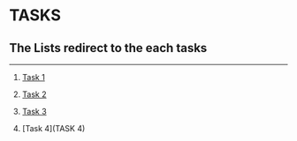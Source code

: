# TASKS

## The Lists redirect to the each tasks

******************************


1. [Task 1](https://github.com/oydpete/Git-Assessment/tree/main/TASK%201)

2. [Task 2](https://github.com/Daniel4000-dev/team-collaboration)

3. [Task 3]()

4. [Task 4](TASK 4)

